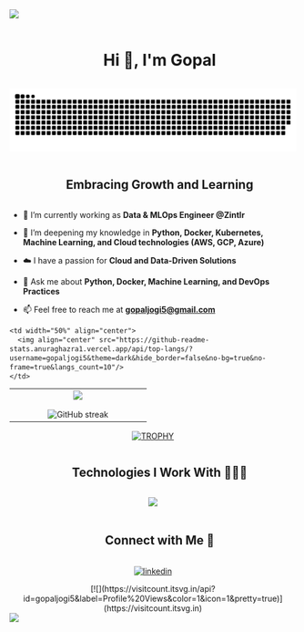 <!--horizontal divider(gradiant)-->
<img src="https://user-images.githubusercontent.com/73097560/115834477-dbab4500-a447-11eb-908a-139a6edaec5c.gif">

<!--h1 without bottom border-->
<div id="user-content-toc">
  <ul align="center">
    <summary><h1 style="display: inline-block">Hi 👋, I'm Gopal</h1></summary>
  </ul>
</div>

<!--snake animation-->
<div align="center">
  <img src="https://github.com/1999AZZAR/1999AZZAR/blob/readme/resources/img/grid-snake.svg" alt="snake">
</div>

<!--h2 without bottom border-->
<div id="user-content-toc">
  <ul align="center">
    <summary><h2 style="display: inline-block">Embracing Growth and Learning</h2></summary>
  </ul>
</div>

<!--Intro start-->
- 🔭 I’m currently working as **Data & MLOps Engineer @Zintlr**

- 🌱 I’m deepening my knowledge in **Python, Docker, Kubernetes, Machine Learning, and Cloud technologies (AWS, GCP, Azure)**

- ☁️ I have a passion for **Cloud and Data-Driven Solutions**

- 💬 Ask me about **Python, Docker, Machine Learning, and DevOps Practices**

- 📫 Feel free to reach me at **gopaljogi5@gmail.com**
<!--Intro end-->

<!--stats & trophy (start)-->
<p align="center">
  <!--stats (start)-->
  <table align="center">
  <tr border="none">
    <td width="50%" align="center">
      <img align="center" src="https://github-readme-stats.vercel.app/api?username=gopaljogi5&theme=dark&show_icons=true&count_private=true" />
      <br><br>
      <img title="🔥 GitHub streak stats" alt="GitHub streak" src="https://github-readme-streak-stats.herokuapp.com/?user=gopaljogi5&theme=dark&hide_border=false" /> 
    </td>

    <td width="50%" align="center">
      <img align="center" src="https://github-readme-stats.anuraghazra1.vercel.app/api/top-langs/?username=gopaljogi5&theme=dark&hide_border=false&no-bg=true&no-frame=true&langs_count=10"/>
    </td>
  </tr>
  </table>
</p>
<!--stats end-->

<!--trophy start-->
<div align="center">
  <a href="https://github.com/ryo-ma/github-profile-trophy" title="GitHub Trophy">
      <img align="center" width=84% src="https://github-profile-trophy.vercel.app/?username=gopaljogi5&theme=radical&row=1&column=7&margin-h=15&margin-w=5&no-bg=true" alt="TROPHY" />
  </a>
</div>
<!--trophy end-->

<!--Technologies section-->
<div id="user-content-toc">
  <ul align="center">
    <summary><h2 style="display: inline-block">Technologies I Work With 👨🏻‍💻</h2></summary>
  </ul>
</div>

<!--tech stack icons-->
<p align="center">
  <a href="https://skillicons.dev">
    <img src="https://skillicons.dev/icons?i=python,docker,kubernetes,aws,gcp,azure,linux,git,vscode,html,css&perline=12" />
  </a>
</p>

<!--Connect with me-->
<div id="user-content-toc">
  <ul align="center">
    <summary><h2 style="display: inline-block">Connect with Me 🤝</h2></summary>
  </ul>
</div>

<!--Social links-->
<p align="center">
<a href="https://www.linkedin.com/in/gopaljogi5/" target="blank"><img align="center" src="https://user-images.githubusercontent.com/88904952/234979284-68c11d7f-1acc-4f0c-ac78-044e1037d7b0.png" alt="linkedin" height="50" width="50" /></a>
</p>

<!--Profile visit count-->
<div align="center">
  [![](https://visitcount.itsvg.in/api?id=gopaljogi5&label=Profile%20Views&color=1&icon=1&pretty=true)](https://visitcount.itsvg.in)
</div>

<!--horizontal divider(gradiant)-->
<img src="https://user-images.githubusercontent.com/73097560/115834477-dbab4500-a447-11eb-908a-139a6edaec5c.gif">
